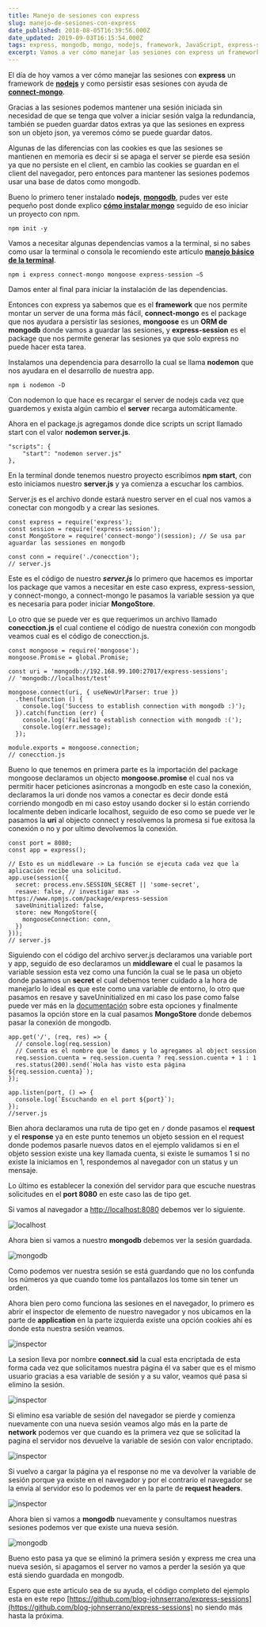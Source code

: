```yaml
---
title: Manejo de sesiones con express
slug: manejo-de-sesiones-con-express
date_published: 2018-08-05T16:39:56.000Z
date_updated: 2019-09-03T16:15:54.000Z
tags: express, mongodb, mongo, nodejs, framework, JavaScript, express-session, mongoose, connect-mongo, webdeveloper, webdeveloment
excerpt: Vamos a ver cómo manejar las sesiones con express un framework de nodejs y como persistir esas sesiones con ayuda de connect-mongo. 
---
```


El día de hoy vamos a ver cómo manejar las sesiones con **express** un framework de **[nodejs](https://nodejs.org/en/)** y como persistir esas sesiones con ayuda de **[connect-mongo](https://www.npmjs.com/package/connect-mongo)**.

Gracias a las sesiones podemos mantener una sesión iniciada sin necesidad de que se tenga que volver a iniciar sesión valga la redundancia, también se pueden guardar datos extras ya que las sesiones en express son un objeto json, ya veremos cómo se puede guardar datos.

Algunas de las diferencias con las cookies es que las sesiones se mantienen en memoria es decir si se apaga el server se pierde esa sesión ya que no persiste en el client, en cambio las cookies se guardan en el client del navegador, pero entonces para mantener las sesiones podemos usar una base de datos como mongodb.

Bueno lo primero tener instalado **nodejs**, **[mongodb](https://www.mongodb.com/)**, pudes ver este pequeño post donde explico **[cómo instalar mongo](https://blog.johnserrano.co/instalacion-de-mongodb/)** seguido de eso iniciar un proyecto con npm.

`npm init -y`

Vamos a necesitar algunas dependencias vamos a la terminal, si no sabes como usar la terminal o consola le recomiendo este artículo **[manejo básico de la terminal](https://blog.johnserrano.co/manejo-basico-de-la-terminal/)**.

`npm i express connect-mongo mongoose express-session –S`

Damos enter al final para iniciar la instalación de las dependencias.

Entonces con express ya sabemos que es el **framework** que nos permite montar un server de una forma más fácil, **connect-mongo** es el package que nos ayudara a persistir las sesiones, **mongoose** es un **ORM de mongodb** donde vamos a guardar las sesiones, y **express-session** es el package que nos permite generar las sesiones ya que solo express no puede hacer esta tarea.

Instalamos una dependencia para desarrollo la cual se llama **nodemon** que nos ayudara en el desarrollo de nuestra app.

`npm i nodemon -D`

Con nodemon lo que hace es recargar el server de nodejs cada vez que guardemos y exista algún cambio el **server** recarga automáticamente.

Ahora en el package.js agregamos donde dice scripts un script llamado start con el valor **nodemon server.js**.

    "scripts": { 
        "start": "nodemon server.js" 
    }, 
    

En la terminal donde tenemos nuestro proyecto escribimos **npm start**, con esto iniciamos nuestro **server.js** y ya comienza a escuchar los cambios.

Server.js es el archivo donde estará nuestro server en el cual nos vamos a conectar con mongodb y a crear las sesiones.

    const express = require('express'); 
    const session = require('express-session'); 
    const MongoStore = require('connect-mongo')(session); // Se usa par aguardar las sessiones en mongodb 
    
    const conn = require('./conecction');
    // server.js
    

Este es el código de nuestro ***server.js*** lo primero que hacemos es importar los package que vamos a necesitar en este caso express, express-session, y connect-mongo, a connect-mongo le pasamos la variable session ya que es necesaria para poder iniciar **MongoStore**.

Lo otro que se puede ver es que requerimos un archivo llamado **conecction.js** el cual contiene el código de nuestra conexión con mongodb veamos cual es el código de conecction.js.

    const mongoose = require('mongoose'); 
    mongoose.Promise = global.Promise; 
    
    const uri = 'mongodb://192.168.99.100:27017/express-sessions'; 
    // 'mongodb://localhost/test' 
    
    mongoose.connect(uri, { useNewUrlParser: true })
      .then(function () { 
        console.log('Success to establish connection with mongodb :)'); 
      }).catch(function (err) { 
        console.log('Failed to establish connection with mongodb :('); 
        console.log(err.message); 
      }); 
    
    module.exports = mongoose.connection;
    // conecction.js
    

Bueno lo que tenemos en primera parte es la importación del package mongoose declaramos un objecto **mongoose.promise** el cual nos va permitir hacer peticiones asíncronas a mongodb en este caso la conexión, declaramos la uri donde nos vamos a conectar es decir donde está corriendo mongodb en mi caso estoy usando docker si lo están corriendo localmente deben indicarle localhost,  seguido de eso como se puede ver le pasamos la **uri** al objecto connect y resolvemos la promesa si fue exitosa la conexión o no y por ultimo devolvemos la conexión.

    const port = 8080;
    const app = express(); 
    
    // Esto es un middleware -> La función se ejecuta cada vez que la aplicación recibe una solicitud. 
    app.use(session({ 
      secret: process.env.SESSION_SECRET || 'some-secret', 
      resave: false, // investigar mas -> https://www.npmjs.com/package/express-session 
      saveUninitialized: false, 
      store: new MongoStore({ 
        mongooseConnection: conn, 
      }) 
    }));
    // server.js
    

Siguiendo con el código del archivo server.js declaramos una variable port y app, seguido de eso declaramos un **middleware** el cual le pasamos la variable session esta vez como una función la cual se le pasa un objeto donde pasamos un **secret** el cual debemos tener cuidado a la hora de manejarlo lo ideal es que este como una variable de entorno, lo otro que pasamos en resave y saveUninitialized en mi caso los pase como false puede ver más en la [documentación](https://www.npmjs.com/package/express-session) sobre esta opciones y finalmente pasamos la opción store en la cual pasamos **MongoStore** donde debemos pasar la conexión de mongodb.

    app.get('/', (req, res) => { 
      // console.log(req.session) 
      // Cuenta es el nombre que le damos y lo agregamos al object session 
      req.session.cuenta = req.session.cuenta ? req.session.cuenta + 1 : 1 
      res.status(200).send(`Hola has visto esta página ${req.session.cuenta}`); 
    }); 
    
    app.listen(port, () => { 
      console.log(`Escuchando en el port ${port}`); 
    });
    //server.js
    

Bien ahora declaramos una ruta de tipo get en `/` donde pasamos el **request** y el **response** ya en este punto tenemos un objeto session en el request donde podemos pasarle nuevos datos en el ejemplo validamos si en el objeto session existe una key llamada cuenta, si existe le sumamos 1 si no existe la iniciamos en 1, respondemos al navegador con un status y un mensaje.

Lo último es establecer la conexión del servidor para que escuche nuestras solicitudes en el **port 8080** en este caso las de tipo get.

Si vamos al navegador a [http://localhost:8080](http://localhost:8080) debemos ver lo siguiente.

![localhost](/content/images/2018/08/express_1.png)

Ahora bien si vamos a nuestro **mongodb** debemos ver la sesión guardada.

![mongodb](/content/images/2018/08/express_2.png)

Como podemos ver nuestra sesión se está guardando que no los confunda los números ya que cuando tome los pantallazos los tome sin tener un orden.

Ahora bien pero como funciona las sesiones en el navegador, lo primero es abrir el inspector de elemento de nuestro navegador y nos ubicamos en la parte de **application** en la parte izquierda existe una opción cookies ahí es donde esta nuestra sesión veamos.

![inspector](/content/images/2018/08/express_3.png)

La sesion lleva por nombre **connect.sid** la cual esta encriptada de esta forma cada vez que solicitamos nuestra página él va saber que es el mismo usuario gracias a esa variable de sesión y a su valor, veamos qué pasa si elimino la sesión.

![inspector](/content/images/2018/08/express_4.png)

Si elimino esa variable de sesión del navegador se pierde y comienza nuevamente con una nueva sesión veamos algo más en la parte de **network** podemos ver que cuando es la primera vez que se solicitad la pagina el servidor nos devuelve la variable de sesión con valor encriptado.

![inspector](/content/images/2018/08/express_5.png)

Si vuelvo a cargar la página ya el response no me va devolver la variable de sesión porque ya existe en el navegador y por el contrario el navegador se la envía al servidor eso lo podemos ver en la parte de **request headers**.

![inspector](/content/images/2018/08/express_6.png)

Ahora bien si vamos a **mongodb** nuevamente y consultamos nuestras sesiones podemos ver que existe una nueva sesión.

![mongodb](/content/images/2018/08/express_7.png)

Bueno esto pasa ya que se eliminó la primera sesión y express me crea una nueva sesión, si apagamos el server no vamos a perder la sesión ya que está siendo guardada en mongodb.

Espero que este articulo sea de su ayuda, el código completo del ejemplo esta en este repo  [https://github.com/blog-johnserrano/express-sessions](https://github.com/blog-johnserrano/express-sessions) no siendo más hasta la próxima.
